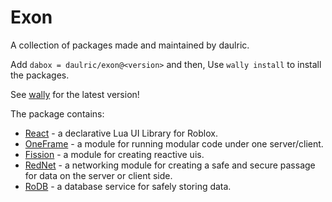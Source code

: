 # Exon

A collection of packages made and maintained by daulric.

Add `dabox = daulric/exon@<version>` and then,
Use `wally install` to install the packages.

See [wally](https://wally.run/package/daulric/exon) for the latest version!

The package contains:
- [React](react/) - a declarative Lua UI Library for Roblox.
- [OneFrame](oneframe/) - a module for running modular code under one server/client.
- [Fission](fission/) - a module for creating reactive uis.
- [RedNet](rednet/) - a networking module for creating a safe and secure passage for data on the server or client side.
- [RoDB](rodb/) - a database service for safely storing data.